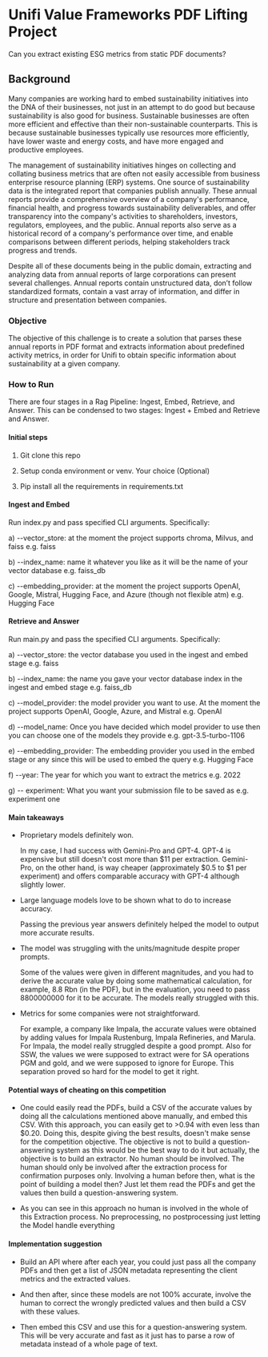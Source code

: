 # **Unifi Value Frameworks PDF Lifting Project**

Can you extract existing ESG metrics from static PDF documents?

## **Background**

Many companies are working hard to embed sustainability initiatives into the DNA of their businesses, not just in an attempt to do good but because sustainability is also good for business. Sustainable businesses are often more efficient and effective than their non-sustainable counterparts. This is because sustainable businesses typically use resources more efficiently, have lower waste and energy costs, and have more engaged and productive employees.

The management of sustainability initiatives hinges on collecting and collating business metrics that are often not easily accessible from business enterprise resource planning (ERP) systems. One source of sustainability data is the integrated report that companies publish annually. These annual reports provide a comprehensive overview of a company's performance, financial health, and progress towards sustainability deliverables, and offer transparency into the company's activities to shareholders, investors, regulators, employees, and the public. Annual reports also serve as a historical record of a company's performance over time, and enable comparisons between different periods, helping stakeholders track progress and trends.

Despite all of these documents being in the public domain, extracting and analyzing data from annual reports of large corporations can present several challenges. Annual reports contain unstructured data, don’t follow standardized formats, contain a vast array of information, and differ in structure and presentation between companies.

### **Objective**

The objective of this challenge is to create a solution that parses these annual reports in PDF format and extracts information about predefined activity metrics, in order for Unifi to obtain specific information about sustainability at a given company.

### **How to Run**

There are four stages in a Rag Pipeline: Ingest, Embed, Retrieve, and Answer. This can be condensed to two stages: Ingest + Embed and Retrieve and Answer.

#### **Initial steps**

1. Git clone this repo

2. Setup conda environment or venv. Your choice (Optional)
   
3. Pip install all the requirements in requirements.txt

#### **Ingest and Embed**

Run index.py and pass specified CLI arguments. Specifically:

   a) --vector_store: at the moment the project supports chroma, Milvus, and faiss e.g. faiss
   
   b) --index_name: name it whatever you like as it will be the name of your vector database e.g. faiss_db
   
   c) --embedding_provider: at the moment the project supports OpenAI, Google, Mistral, Hugging Face, and Azure (though not flexible atm) e.g. Hugging Face

#### **Retrieve and Answer**

Run main.py and pass the specified CLI arguments. Specifically:

   a) --vector_store: the vector database you used in the ingest and embed stage e.g. faiss
   
   b) --index_name: the name you gave your vector database index in the ingest and embed stage e.g. faiss_db
   
   c) --model_provider: the model provider you want to use. At the moment the project supports OpenAI, Google, Azure, and Mistral e.g. OpenAI
   
   d) --model_name: Once you have decided which model provider to use then you can choose one of the models they provide e.g. gpt-3.5-turbo-1106
   
   e) --embedding_provider: The embedding provider you used in the embed stage or any since this will be used to embed the query e.g. Hugging Face
   
   f) --year: The year for which you want to extract the metrics e.g. 2022
   
   g) -- experiment: What you want your submission file to be saved as e.g. experiment one

#### **Main takeaways**

* Proprietary models definitely won.
  
   In my case, I had success with Gemini-Pro and GPT-4. GPT-4 is expensive but still doesn't cost more than $11 per extraction. Gemini-Pro, on the other hand, is way cheaper (approximately $0.5 to $1 per experiment) and offers comparable accuracy with GPT-4 although slightly lower.
  
* Large language models love to be shown what to do to increase accuracy.

   Passing the previous year answers definitely helped the model to output more accurate results.
  
* The model was struggling with the units/magnitude despite proper prompts.

   Some of the values were given in different magnitudes, and you had to derive the accurate value by doing some mathematical calculation, for example, 8.8 Rbn (in the PDF), but in the evaluation, you need to pass 8800000000 for it to be accurate.    The models really struggled with this.
  
* Metrics for some companies were not straightforward.
  
   For example, a company like Impala, the accurate values were obtained by adding values for Impala Rustenburg, Impala Refineries, and Marula. For Impala, the model really struggled despite a good prompt.
   Also for SSW, the values we were supposed to extract were for SA operations PGM and gold, and we were supposed to ignore for Europe. This separation proved so hard for the model to get it right.

#### **Potential ways of cheating on this competition**

* One could easily read the PDFs, build a CSV of the accurate values by doing all the calculations mentioned above manually, and embed this CSV. With this approach, you can easily get to >0.94 with even less than $0.20. Doing this, despite giving the best results, doesn't make sense for the competition objective. The objective is not to build a question-answering system as this would be the best way to do it but actually, the objective is to build an extractor. No human should be involved. The human should only be involved after the extraction process for confirmation purposes only. Involving a human before then, what is the point of building a model then? Just let them read the PDFs and get the values then build a question-answering system.

* As you can see in this approach no human is involved in the whole of this Extraction process. No preprocessing, no postprocessing just letting the Model handle everything

#### **Implementation suggestion**

* Build an API where after each year, you could just pass all the company PDFs and then get a list of JSON metadata representing the client metrics and the extracted values.
  
* And then after, since these models are not 100% accurate, involve the human to correct the wrongly predicted values and then build a CSV with these values.
  
* Then embed this CSV and use this for a question-answering system. This will be very accurate and fast as it just has to parse a row of metadata instead of a whole page of text.
